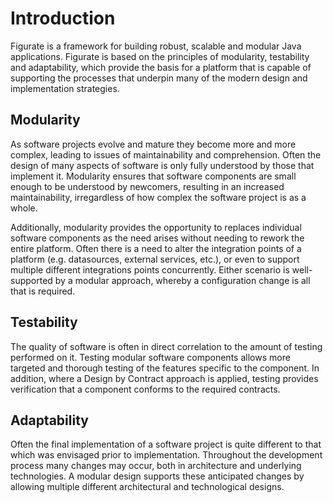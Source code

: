 # Introduction

Figurate is a framework for building robust, scalable and modular Java applications. Figurate is based on the principles
of modularity, testability and adaptability, which provide the basis for a platform that is capable of supporting the
processes that underpin many of the modern design and implementation strategies.

## Modularity

As software projects evolve and mature they become more and more complex, leading to issues of maintainability and
comprehension. Often the design of many aspects of software is only fully understood by those that implement it.
Modularity ensures that software components are small enough to be understood by newcomers, resulting in an increased
maintainability, irregardless of how complex the software project is as a whole.

Additionally, modularity provides the opportunity to replaces individual software components as the need arises without
needing to rework the entire platform. Often there is a need to alter the integration points of a platform (e.g. datasources,
external services, etc.), or even to support multiple different integrations points concurrently. Either scenario is
well-supported by a modular approach, whereby a configuration change is all that is required.

## Testability

The quality of software is often in direct correlation to the amount of testing performed on it. Testing modular software
components allows more targeted and thorough testing of the features specific to the component. In addition, where a
Design by Contract approach is applied, testing provides verification that a component conforms to the required contracts.

## Adaptability

Often the final implementation of a software project is quite different to that which was envisaged prior to implementation.
Throughout the development process many changes may occur, both in architecture and underlying technologies. A modular
design supports these anticipated changes by allowing multiple different architectural and technological designs.

